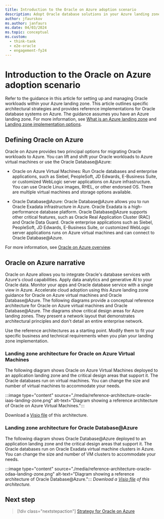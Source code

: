 ```yaml
---
title: Introduction to the Oracle on Azure adoption scenario
description: Adopt Oracle database solutions in your Azure landing zone.
author: jfaurskov
ms.author: janfaurs
ms.date: 04/03/2024
ms.topic: conceptual
ms.custom:
  - think-tank
  - e2e-oracle
  - engagement-fy24
---
```

# Introduction to the Oracle on Azure adoption scenario

Refer to the guidance in this article for setting up and managing Oracle workloads within your Azure landing zone. This article outlines specific architectural strategies and provides reference implementations for Oracle database systems on Azure. The guidance assumes you have an Azure landing zone. For more information, see [What is an Azure landing zone](/azure/cloud-adoption-framework/ready/landing-zone/implementation-options) and [Landing zone implementation options](/azure/cloud-adoption-framework/ready/landing-zone/implementation-options).

## Defining Oracle on Azure

Oracle on Azure provides two principal options for migrating Oracle workloads to Azure. You can lift and shift your Oracle workloads to Azure virtual machines or use the Oracle Database@Azure:

- Oracle on Azure Virtual Machines: Run Oracle databases and enterprise applications, such as Siebel, PeopleSoft, JD Edwards, E-Business Suite, or customized WebLogic server applications on Azure infrastructure. You can use Oracle Linux images, RHEL, or other endorsed OS. There are multiple virtual machines and storage options available.

- Oracle Database@Azure: Oracle Database@Azure allows you to run Oracle Exadata infrastructure in Azure. Oracle Exadata is a high-performance database platform. Oracle Database@Azure supports other critical features, such as Oracle Real Application Cluster (RAC) and Oracle Data Guard. Oracle enterprise applications such as Siebel, PeopleSoft, JD Edwards, E-Business Suite, or customized WebLogic server applications runs on Azure virtual machines and can connect to Oracle Database@Azure.

For more information, see [Oracle on Azure overview](/azure/oracle/oracle-azure-overview).

## Oracle on Azure narrative

Oracle on Azure allows you to integrate Oracle's database services with Azure's cloud capabilities. Apply data analytics and generative AI to your Oracle data. Monitor your apps and Oracle database service with a single view in Azure. Accelerate cloud adoption using this Azure landing zone guidance for Oracle on Azure virtual machines and Oracle Database@Azure.
The following diagrams provide a conceptual reference architecture for Oracle on Azure virtual machines and Oracle Database@Azure. The diagrams show critical design areas for Azure landing zones. They present a network layout that demonstrates architectural principles and don't detail an entire enterprise network.

Use the reference architectures as a starting point. Modify them to fit your specific business and technical requirements when you plan your landing zone implementation.

### Landing zone architecture for Oracle on Azure Virtual Machines

The following diagram shows Oracle on Azure Virtual Machines deployed to an application landing zone and the critical design areas that support it. The Oracle databases run on virtual machines. You can change the size and number of virtual machines to accommodate your needs.

:::image type="content" source="./media/reference-architecture-oracle-iaas-landing-zone.png" alt-text="Diagram showing a reference architecture of Oracle on Azure Virtual Machines.":::

Download a [Visio file](https://github.com/MicrosoftDocs/cloud-adoption-framework/tree/main/docs/scenarios/oracle-iaas/media/Azure-Landing-Zone-Architecture-Oracle.vsdx) of this architecture.

### Landing zone architecture for Oracle Database@Azure

The following diagram shows Oracle Database@Azure deployed to an application landing zone and the critical design areas that support it. The Oracle databases run on Oracle Exadata virtual machine clusters in Azure. You can change the size and number of VM clusters to accommodate your needs.

:::image type="content" source="./media/reference-architecture-oracle-odaa-landing-zone.png" alt-text="Diagram showing a reference architecture of Oracle Database@Azure.":::
*Download a [Visio file](https://github.com/MicrosoftDocs/cloud-adoption-framework/tree/main/docs/scenarios/oracle-iaas/media/Azure-Landing-Zone-Architecture-Oracle.vsdx) of this architecture.*

## Next step

> [!div class="nextstepaction"]
> [Strategy for Oracle on Azure](oracle-landing-zone-strategy.md)
